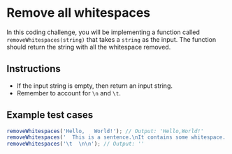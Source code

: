 # Remove all whitespaces

In this coding challenge, you will be implementing a function called `removeWhitespaces(string)` that takes a `string` as the input. The function should return the string with all the whitespace removed.

## Instructions

*   If the input string is empty, then return an input string.
*   Remember to account for `\n` and `\t`.

## Example test cases

```javascript
removeWhitespaces('Hello,   World!'); // Output: 'Hello,World!'
removeWhitespaces('  This is a sentence.\nIt contains some whitespace.  '); // Output: 'Thisisasentence.Itcontainssomewhitespace.'
removeWhitespaces('\t  \n\n'); // Output: ''
```
